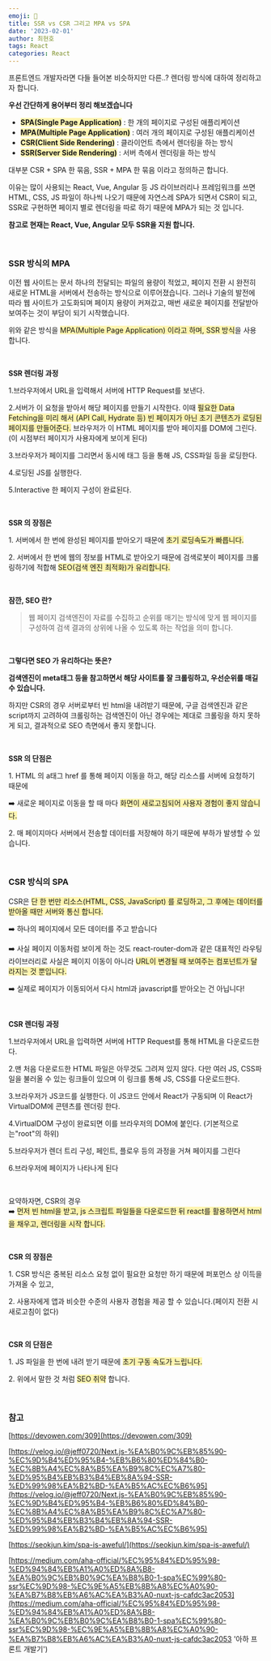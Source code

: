 ```yaml
---
emoji: 📖
title: SSR vs CSR 그리고 MPA vs SPA
date: '2023-02-01'
author: 최현호
tags: React
categories: React
---
```


프론트엔드 개발자라면 다들 들어본 비슷하지만 다른..? 렌더링 방식에 대하여 정리하고자 합니다.

**우선 간단하게 용어부터 정리 해보겠습니다**

- <span style='background-color : #fff5b1'>**SPA(Single Page Application)**</span> : 한 개의 페이지로 구성된 애플리케이션
- <span style='background-color : #fff5b1'>**MPA(Multiple Page Application)**</span> : 여러 개의 페이지로 구성된 애플리케이션
- <span style='background-color : #fff5b1'>**CSR(Client Side Rendering)**</span> : 클라이언트 측에서 렌더링을 하는 방식
- <span style='background-color : #fff5b1'>**SSR(Server Side Rendering)**</span> : 서버 측에서 렌더링을 하는 방식

대부분 CSR + SPA 한 묶음, SSR + MPA 한 묶음 이라고 정의하곤 합니다.

이유는 많이 사용되는 React, Vue, Angular 등 JS 라이브러리나 프레임워크를 쓰면 HTML, CSS, JS 파일이 하나씩 나오기 때문에 자연스레 SPA가 되면서 CSR이 되고, SSR로 구현하면 페이지 별로 렌더링을 따로 하기 때문에 MPA가 되는 것 입니다.

**참고로 현재는 React, Vue, Angular 모두 SSR을 지원 합니다.**

<br>

### **SSR 방식의 MPA**

이전 웹 사이트는 문서 하나의 전달되는 파일의 용량이 적었고, 페이지 전환 시 완전히 새로운 HTML을 서버에서 전송하는 방식으로 이루어졌습니다. 그러나 기술의 발전에 따라 웹 사이트가 고도화되며 페이지 용량이 커져갔고, 매번 새로운 페이지를 전달받아 보여주는 것이 부담이 되기 시작했습니다.

위와 같은 방식을 <span style='background-color : #fff5b1'>MPA(Multiple Page Application) 이라고 하며, SSR 방식</span>을 사용 합니다.

<br>

**SSR 렌더링 과정**

1.브라우저에서 URL을 입력해서 서버에 HTTP Request를 보낸다.

2.서버가 이 요청을 받아서 해당 페이지를 만들기 시작한다. 이때 <span style='background-color : #fff5b1'>필요한 Data Fetching을 미리 해서 (API Call, Hydrate 등) 빈 페이지가 아닌 초기 콘텐츠가 로딩된 페이지를 만들어준다.</span> 브라우저가 이 HTML 페이지를 받아 페이지를 DOM에 그린다. (이 시점부터 페이지가 사용자에게 보이게 된다)

3.브라우저가 페이지를 그리면서 동시에 태그 등을 통해 JS, CSS파일 등을 로딩한다.

4.로딩된 JS를 실행한다.

5.Interactive 한 페이지 구성이 완료된다.

<br>

**SSR 의 장점은**

1\. 서버에서 한 번에 완성된 페이지를 받아오기 때문에 <span style='background-color : #fff5b1'>초기 로딩속도가 빠릅니다.</span>

2\. 서버에서 한 번에 웹의 정보를 HTML로 받아오기 때문에 검색로봇이 페이지를 크롤링하기에 적합해 <span style='background-color : #fff5b1'>SEO(검색 엔진 최적화)가 유리합니다.</span>

<br>

**잠깐, SEO 란?**

> 웹 페이지 검색엔진이 자료를 수집하고 순위를 매기는 방식에 맞게 웹 페이지를 구성하여 검색 결과의 상위에 나올 수 있도록 하는 작업을 의미 합니다.

<br>

**그렇다면 SEO 가 유리하다는 뜻은?**

**검색엔진이 meta태그 등을 참고하면서 해당 사이트를 잘 크롤링하고, 우선순위를 매길 수 있습니다.**

하지만 CSR의 경우 서버로부터 빈 html을 내려받기 때문에, 구글 검색엔진과 같은 script까지 고려하여 크롤링하는 검색엔진이 아닌 경우에는 제대로 크롤링을 하지 못하게 되고, 결과적으로 SEO 측면에서 좋지 못합니다.

<br>

**SSR 의 단점은**

1\. HTML 의 a태그 href 를 통해 페이지 이동을 하고, 해당 리소스를 서버에 요청하기 때문에

➡️ 새로운 페이지로 이동을 할 때 마다 <span style='background-color : #fff5b1'>화면이 새로고침되어 사용자 경험이 좋지 않습니다.</span>

2\. 매 페이지마다 서버에서 전송할 데이터를 저장해야 하기 때문에 부하가 발생할 수 있습니다.

<br>

### **CSR 방식의 SPA**

CSR은 <span style='background-color : #fff5b1'>단 한 번만 리소스(HTML, CSS, JavaScript) 를 로딩하고, 그 후에는 데이터를 받아올 때만 서버와 통신 합니다.</span>

➡️ 하나의 페이지에서 모든 데이터를 주고 받습니다

➡️ 사실 페이지 이동처럼 보이게 하는 것도 react-router-dom과 같은 대표적인 라우팅 라이브러리로 사실은 페이지 이동이 아니라 <span style='background-color : #fff5b1'>URL이 변경될 때 보여주는 컴포넌트가 달라지는 것 뿐입니다.</span>

➡️ 실제로 페이지가 이동되어서 다시 html과 javascript를 받아오는 건 아닙니다!

<br>

**CSR 렌더링 과정**

1.브라우저에서 URL을 입력하면 서버에 HTTP Request를 통해 HTML을 다운로드한다.

2.맨 처음 다운로드한 HTML 파일은 아무것도 그려져 있지 않다. 다만 여러 JS, CSS파일을 불러올 수 있는 링크들이 있으며 이 링크를 통해 JS, CSS를 다운로드한다.

3.브라우저가 JS코드를 실행한다. 이 JS코드 안에서 React가 구동되며 이 React가 VirtualDOM에 콘텐츠를 렌더링 한다.

4.VirtualDOM 구성이 완료되면 이를 브라우저의 DOM에 붙인다. (기본적으로는"root"의 하위)

5.브라우저가 렌더 트리 구성, 페인트, 플로우 등의 과정을 거쳐 페이지를 그린다

6.브라우저에 페이지가 나타나게 된다

<br>

요약하자면, CSR의 경우<br>
➡️ <span style='background-color : #fff5b1'>먼저 빈 html을 받고, js 스크립트 파일들을 다운로드한 뒤 react를 활용하면서 html을 채우고, 렌더링을 시작 합니다.</span>

<br>

**CSR 의 장점은**

1\. CSR 방식은 중복된 리소스 요청 없이 필요한 요청만 하기 때문에 퍼포먼스 상 이득을 가져올 수 있고,

2\. 사용자에게 앱과 비슷한 수준의 사용자 경험을 제공 할 수 있습니다.(페이지 전환 시 새로고침이 없다)

<br>

**CSR 의 단점은**

1\. JS 파일을 한 번에 내려 받기 때문에 <span style='background-color : #fff5b1'>초기 구동 속도가 느립니다.</span>

2\. 위에서 말한 것 처럼 <span style='background-color : #fff5b1'>SEO 취약</span> 합니다.

<br>

### 참고

[https://devowen.com/309](https://devowen.com/309)

[https://velog.io/@jeff0720/Next.js-%EA%B0%9C%EB%85%90-%EC%9D%B4%ED%95%B4-%EB%B6%80%ED%84%B0-%EC%8B%A4%EC%8A%B5%EA%B9%8C%EC%A7%80-%ED%95%B4%EB%B3%B4%EB%8A%94-SSR-%ED%99%98%EA%B2%BD-%EA%B5%AC%EC%B6%95](https://velog.io/@jeff0720/Next.js-%EA%B0%9C%EB%85%90-%EC%9D%B4%ED%95%B4-%EB%B6%80%ED%84%B0-%EC%8B%A4%EC%8A%B5%EA%B9%8C%EC%A7%80-%ED%95%B4%EB%B3%B4%EB%8A%94-SSR-%ED%99%98%EA%B2%BD-%EA%B5%AC%EC%B6%95)

[https://seokjun.kim/spa-is-aweful/](https://seokjun.kim/spa-is-aweful/)

[https://medium.com/aha-official/%EC%95%84%ED%95%98-%ED%94%84%EB%A1%A0%ED%8A%B8-%EA%B0%9C%EB%B0%9C%EA%B8%B0-1-spa%EC%99%80-ssr%EC%9D%98-%EC%9E%A5%EB%8B%A8%EC%A0%90-%EA%B7%B8%EB%A6%AC%EA%B3%A0-nuxt-js-cafdc3ac2053](https://medium.com/aha-official/%EC%95%84%ED%95%98-%ED%94%84%EB%A1%A0%ED%8A%B8-%EA%B0%9C%EB%B0%9C%EA%B8%B0-1-spa%EC%99%80-ssr%EC%9D%98-%EC%9E%A5%EB%8B%A8%EC%A0%90-%EA%B7%B8%EB%A6%AC%EA%B3%A0-nuxt-js-cafdc3ac2053 '아하 프론트 개발기')

```toc

```
